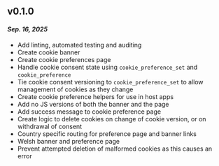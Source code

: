 ## v0.1.0

#### _Sep. 16, 2025_

- Add linting, automated testing and auditing
- Create cookie banner
- Create cookie preferences page
- Handle cookie consent state using `cookie_preference_set` and `cookie_preference`
- Tie cookie consent versioning to `cookie_preference_set` to allow management of cookies as they change
- Create cookie preference helpers for use in host apps
- Add no JS versions of both the banner and the page
- Add success message to cookie preference page
- Create logic to delete cookies on change of cookie version, or on withdrawal of consent
- Country specific routing for preference page and banner links
- Welsh banner and preference page
- Prevent attempted deletion of malformed cookies as this causes an error
